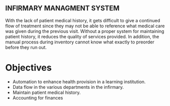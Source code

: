 ## INFIRMARY MANAGMENT SYSTEM

With the lack of patient medical history, it gets difficult to give a continued flow of treatment since they may not be able to reference what medical care was given during the previous visit. Without a proper system for maintaining patient history, it reduces the quality of services provided. In addition, the manual process during inventory cannot know what exactly to preorder before they run out.

# Objectives 
- Automation to enhance health provision in a learning institution.
- Data flow in the various departments in the infirmary.
- Maintain patient medical history.
- Accounting for finances 

